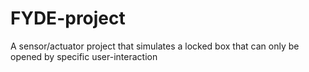 # FYDE-project
A sensor/actuator project that simulates a locked box that can only be opened by specific user-interaction
